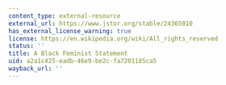 ```yaml
---
content_type: external-resource
external_url: https://www.jstor.org/stable/24365010
has_external_license_warning: true
license: https://en.wikipedia.org/wiki/All_rights_reserved
status: ''
title: A Black Feminist Statement
uid: a2a1c425-eadb-46e9-be2c-fa7201185ca5
wayback_url: ''
---
```

